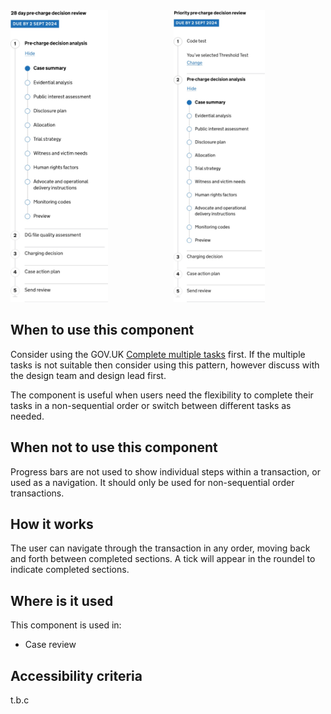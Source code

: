 
<div style="display:flex">
<div><img src="/public/images/cps/progress-bar-1.jpg" alt="image of the progress bar layout" style="width:60%;height:auto"></div>
<div><img src="/public/images/cps/progress-bar-2.jpg" alt="image of the progress bar layout" style="width:60%;height:auto"></div>
</div>

## When to use this component

Consider using the GOV.UK [Complete multiple tasks](https://design-system.service.gov.uk/patterns/complete-multiple-tasks/) first. If the multiple tasks is not suitable then consider using this pattern, however discuss with the design team and design lead first.

The component is useful when users need the flexibility to complete their tasks in a non-sequential order or switch between different tasks as needed.

## When not to use this component

Progress bars are not used to show individual steps within a transaction, or used as a navigation. It should only be used for non-sequential order transactions. 

## How it works

The user can navigate through the transaction in any order, moving back and forth between completed sections. A tick will appear in the roundel to indicate completed sections.


## Where is it used

This component is used in:
- Case review

## Accessibility criteria

t.b.c